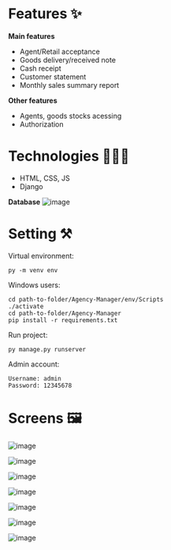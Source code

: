 # Features ✨
**Main features**
- Agent/Retail acceptance
- Goods delivery/received note
- Cash receipt
- Customer statement
- Monthly sales summary report

**Other features**
- Agents, goods stocks acessing
- Authorization

# Technologies 👨🏻‍💻

- HTML, CSS, JS
- Django

**Database**
![image](https://user-images.githubusercontent.com/67829285/209284303-a72f82c9-7528-4c18-8c2b-20bbc61b0964.png)

# Setting ⚒️

Virtual environment:

```
py -m venv env
```


Windows users: 

```
cd path-to-folder/Agency-Manager/env/Scripts
./activate
cd path-to-folder/Agency-Manager
pip install -r requirements.txt
```

Run project:

```
py manage.py runserver
```

Admin account:

```
Username: admin
Password: 12345678
```

# Screens 🖼️
![image](https://user-images.githubusercontent.com/67829285/209283218-89142eea-61dd-4c52-8f6a-9067742a21a7.png)

![image](https://user-images.githubusercontent.com/67829285/209283270-e7811776-7e68-4851-afe2-613edac220c0.png)

![image](https://user-images.githubusercontent.com/67829285/209283336-da9caebc-c505-4072-b651-49c4bc5ac63e.png)

![image](https://user-images.githubusercontent.com/67829285/209283394-a537c98d-2bf6-4116-bc40-d8af37034118.png)

![image](https://user-images.githubusercontent.com/67829285/209283459-b6943a0a-ba68-4840-9ad3-10044d217050.png)

![image](https://user-images.githubusercontent.com/67829285/209283498-b3f7cb5d-d6e5-487e-b107-87333517faed.png)

![image](https://user-images.githubusercontent.com/67829285/209283577-9e89d18d-da9f-4c9b-82dc-c98202ad6eb5.png)


